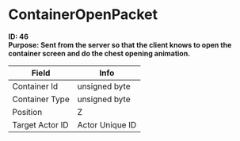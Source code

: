 # ContainerOpenPacket

**ID: 46**  
**Purpose: Sent from the server so that the client knows to open the container screen and do the chest opening animation.**  

<table><thead><tr><th>Field</th><th>Info</th></tr></thead><tbody>
<tr><td>Container Id</td><td>unsigned byte</td></tr>
<tr><td>Container Type</td><td>unsigned byte</td></tr>
<tr><td>Position</td><td>Z</td></tr>
<tr><td>Target Actor ID</td><td>Actor Unique ID</td></tr>
</tbody></table>